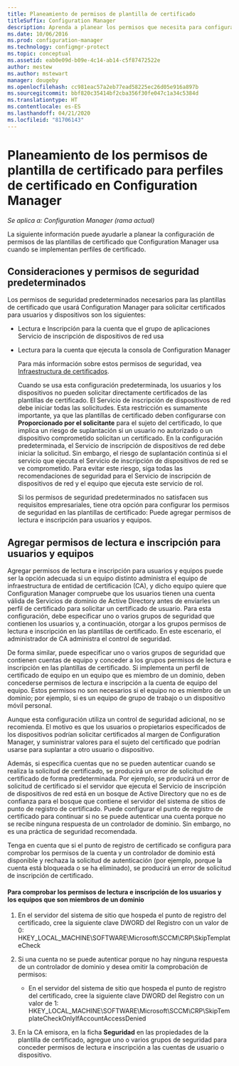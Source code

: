 ```yaml
---
title: Planeamiento de permisos de plantilla de certificado
titleSuffix: Configuration Manager
description: Aprenda a planear los permisos que necesita para configurar las plantillas de certificado que usa Configuration Manager.
ms.date: 10/06/2016
ms.prod: configuration-manager
ms.technology: configmgr-protect
ms.topic: conceptual
ms.assetid: eab0e09d-b09e-4c14-ab14-c5f87472522e
author: mestew
ms.author: mstewart
manager: dougeby
ms.openlocfilehash: cc981eac57a2eb77ead58225ec26d05e916a897b
ms.sourcegitcommit: bbf820c35414bf2cba356f30fe047c1a34c5384d
ms.translationtype: HT
ms.contentlocale: es-ES
ms.lasthandoff: 04/21/2020
ms.locfileid: "81706143"
---
```

# <a name="planning-for-certificate-template-permissions-for-certificate-profiles-in-configuration-manager"></a>Planeamiento de los permisos de plantilla de certificado para perfiles de certificado en Configuration Manager

*Se aplica a: Configuration Manager (rama actual)*


La siguiente información puede ayudarle a planear la configuración de permisos de las plantillas de certificado que Configuration Manager usa cuando se implementan perfiles de certificado.  

## <a name="default-security-permissions-and-considerations"></a>Consideraciones y permisos de seguridad predeterminados  
 Los permisos de seguridad predeterminados necesarios para las plantillas de certificado que usará Configuration Manager para solicitar certificados para usuarios y dispositivos son los siguientes:  

- Lectura e Inscripción para la cuenta que el grupo de aplicaciones Servicio de inscripción de dispositivos de red usa  

- Lectura para la cuenta que ejecuta la consola de Configuration Manager  

  Para más información sobre estos permisos de seguridad, vea [Infraestructura de certificados](../deploy-use/certificate-infrastructure.md).  

  Cuando se usa esta configuración predeterminada, los usuarios y los dispositivos no pueden solicitar directamente certificados de las plantillas de certificado. El Servicio de inscripción de dispositivos de red debe iniciar todas las solicitudes. Esta restricción es sumamente importante, ya que las plantillas de certificado deben configurarse con **Proporcionado por el solicitante** para el sujeto del certificado, lo que implica un riesgo de suplantación si un usuario no autorizado o un dispositivo comprometido solicitan un certificado. En la configuración predeterminada, el Servicio de inscripción de dispositivos de red debe iniciar la solicitud. Sin embargo, el riesgo de suplantación continúa si el servicio que ejecuta el Servicio de inscripción de dispositivos de red se ve comprometido. Para evitar este riesgo, siga todas las recomendaciones de seguridad para el Servicio de inscripción de dispositivos de red y el equipo que ejecuta este servicio de rol.  

  Si los permisos de seguridad predeterminados no satisfacen sus requisitos empresariales, tiene otra opción para configurar los permisos de seguridad en las plantillas de certificado: Puede agregar permisos de lectura e inscripción para usuarios y equipos.  

## <a name="adding-read-and-enroll-permissions-for-users-and-computers"></a>Agregar permisos de lectura e inscripción para usuarios y equipos  
 Agregar permisos de lectura e inscripción para usuarios y equipos puede ser la opción adecuada si un equipo distinto administra el equipo de infraestructura de entidad de certificación (CA), y dicho equipo quiere que Configuration Manager compruebe que los usuarios tienen una cuenta válida de Servicios de dominio de Active Directory antes de enviarles un perfil de certificado para solicitar un certificado de usuario. Para esta configuración, debe especificar uno o varios grupos de seguridad que contienen los usuarios y, a continuación, otorgar a los grupos permisos de lectura e inscripción en las plantillas de certificado. En este escenario, el administrador de CA administra el control de seguridad.  

 De forma similar, puede especificar uno o varios grupos de seguridad que contienen cuentas de equipo y conceder a los grupos permisos de lectura e inscripción en las plantillas de certificado. Si implementa un perfil de certificado de equipo en un equipo que es miembro de un dominio, deben concederse permisos de lectura e inscripción a la cuenta de equipo del equipo. Estos permisos no son necesarios si el equipo no es miembro de un dominio; por ejemplo, si es un equipo de grupo de trabajo o un dispositivo móvil personal.  

 Aunque esta configuración utiliza un control de seguridad adicional, no se recomienda. El motivo es que los usuarios o propietarios especificados de los dispositivos podrían solicitar certificados al margen de Configuration Manager, y suministrar valores para el sujeto del certificado que podrían usarse para suplantar a otro usuario o dispositivo.  

 Además, si especifica cuentas que no se pueden autenticar cuando se realiza la solicitud de certificado, se producirá un error de solicitud de certificado de forma predeterminada. Por ejemplo, se producirá un error de solicitud de certificado si el servidor que ejecuta el Servicio de inscripción de dispositivos de red está en un bosque de Active Directory que no es de confianza para el bosque que contiene el servidor del sistema de sitios de punto de registro de certificado. Puede configurar el punto de registro de certificado para continuar si no se puede autenticar una cuenta porque no se recibe ninguna respuesta de un controlador de dominio. Sin embargo, no es una práctica de seguridad recomendada.  

 Tenga en cuenta que si el punto de registro de certificado se configura para comprobar los permisos de la cuenta y un controlador de dominio está disponible y rechaza la solicitud de autenticación (por ejemplo, porque la cuenta está bloqueada o se ha eliminado), se producirá un error de solicitud de inscripción de certificado.  

#### <a name="to-check-for-read-and-enroll-permissions-for-users-and-domain-member-computers"></a>Para comprobar los permisos de lectura e inscripción de los usuarios y los equipos que son miembros de un dominio  

1.  En el servidor del sistema de sitio que hospeda el punto de registro del certificado, cree la siguiente clave DWORD del Registro con un valor de 0: HKEY_LOCAL_MACHINE\SOFTWARE\Microsoft\SCCM\CRP\SkipTemplateCheck  

2.  Si una cuenta no se puede autenticar porque no hay ninguna respuesta de un controlador de dominio y desea omitir la comprobación de permisos:  

    -   En el servidor del sistema de sitio que hospeda el punto de registro del certificado, cree la siguiente clave DWORD del Registro con un valor de 1: HKEY_LOCAL_MACHINE\SOFTWARE\Microsoft\SCCM\CRP\SkipTemplateCheckOnlyIfAccountAccessDenied  

3.  En la CA emisora, en la ficha **Seguridad** en las propiedades de la plantilla de certificado, agregue uno o varios grupos de seguridad para conceder permisos de lectura e inscripción a las cuentas de usuario o dispositivo.  
